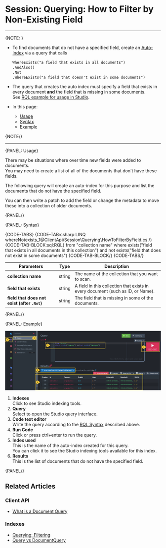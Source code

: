 ﻿# Session: Querying: How to Filter by Non-Existing Field  

---

{NOTE: }

* To find documents that do not have a specified field, create an [Auto-Index](../../../indexes/creating-and-deploying#auto-indexes) 
  via a query that calls 
    ```
    WhereExists("a field that exists in all documents")  
    .AndAlso()  
    .Not  
    .WhereExists("a field that doesn't exist in some documents")  
    ```

* The query that creates the auto index must specify a field that exists in every document **and** the field that is missing in some documents.  
  See [RQL example for usage in Studio](../../../client-api/session/querying/how-to-filter-by-non-existing-field#example).

* In this page:  
  * [Usage](../../../client-api/session/querying/how-to-filter-by-non-existing-field#usage)  
  * [Syntax](../../../client-api/session/querying/how-to-filter-by-non-existing-field#syntax)  
  * [Example](../../../client-api/session/querying/how-to-filter-by-non-existing-field#example)  

{NOTE/}

---

{PANEL: Usage}

There may be situations where over time new fields were added to documents.  
You may need to create a list of all of the documents that don't have these fields.  

The following query will create an auto-index for this purpose and list the documents that do not have the specified field.  

You can then write a patch to add the field or change the metadata to move these into a collection of older documents.

{PANEL/}

{PANEL: Syntax}

{CODE-TABS}
{CODE-TAB:csharp:LINQ whereNotexists_1@ClientApi\Session\Querying\HowToFilterByField.cs /}
{CODE-TAB-BLOCK:sql:RQL}
from "collection name" 
where exists("field that exists in all documents in this collection") and not exists("field that does not exist in some documents")
{CODE-TAB-BLOCK/}
{CODE-TABS/}

| Parameters | Type | Description |
| -- | - | -- |
| **collection name** | string | The name of the collection that you want to scan. |
| **field that exists** | string | A field in this collection that exists in every document (such as ID, or Name). |
| **field that does not exist (after `.Not`)**| string | The field that is missing in some of the documents. |

{PANEL/}

{PANEL: Example}

![List Documents Without a Specified Field](images/non-existing-field-studio-rql.png "List Documents Without a Specified Field")

1. **Indexes**  
   Click to see Studio indexing tools.
2. **Query**  
   Select to open the Studio query interface.
3. **Code text editor**  
   Write the query according to the [RQL Syntax](../../../client-api/session/querying/how-to-filter-by-non-existing-field#syntax) described above.  
4. **Run Code**  
   Click or press ctrl+enter to run the query.
5. **Index used**  
   This is the name of the auto-index created for this query.  
   You can click it to see the Studio indexing tools available for this index.  
6. **Results**  
   This is the list of documents that do not have the specified field.  

{PANEL/}

## Related Articles

### Client API

- [What is a Document Query](../../../client-api/session/querying/document-query/what-is-document-query)

### Indexes

- [Querying: Filtering](../../../indexes/querying/filtering)
- [Query vs DocumentQuery](../../../indexes/querying/query-vs-document-query)
